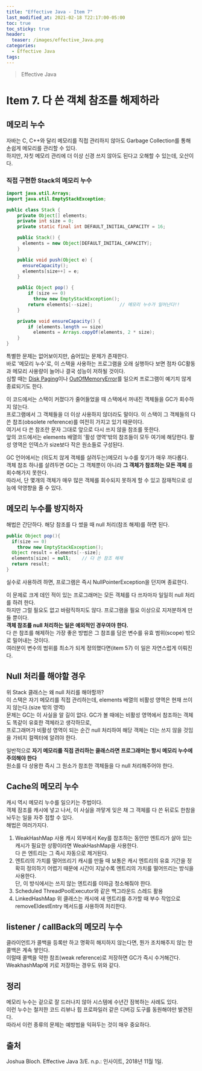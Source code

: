 ```yaml
---
title: "Effective Java - Item 7"
last_modified_at: 2021-02-18 T22:17:00-05:00
toc: true
toc_sticky: true
header:
  teaser: /images/effective_Java.png
categories: 
  - Effective Java
tags:
---
```


> Effective Java

Item 7. 다 쓴 객체 참조를 해제하라
=============
## 메모리 누수
자바는 C, C++와 달리 메모리를 직접 관리하지 않아도 Garbage Collection를 통해 손쉽게 메모리를 관리할 수 있다.  
하지만, 자칫 메모리 관리에 더 이상 신경 쓰지 않아도 된다고 오해할 수 있는데, 오산이다.  
### 직접 구현한 Stack의 메모리 누수
```java
import java.util.Arrays;
import java.util.EmptyStackException;

public class Stack {
    private Object[] elements;
    private int size = 0;
    private static final int DEFAULT_INITIAL_CAPACITY = 16;

    public Stack() {
      elements = new Object[DEFAULT_INITIAL_CAPACITY];
    }

    public void push(Object e) {
      ensureCapacity();
      elements[size++] = e;
    }

    public Object pop() {
        if (size == 0)
          throw new EmptyStackException();
        return elements[--size];          // 메모리 누수가 일어난다!!
    }

    private void ensureCapacity() {
        if (elements.length == size)
          elements = Arrays.copyOf(elements, 2 * size);
    }
}
```
특별한 문제는 없어보이지만, 숨어있는 문제가 존재한다.  
바로 '메모리 누수'로, 이 스택을 사용하는 프로그램을 오래 실행하다 보면 점차 GC활동과 메모리 사용량이 늘어나 결국 성능이 저하될 것이다.  
심할 때는 [Disk Paging](http://www.terms.co.kr/paging.htm)이나 [OutOfMemoryError](https://sejoung.github.io/2019/03/2019-03-20-Understand_the_OutOfMemoryError_Exception/#%EA%B0%9D%EC%B2%B4-%EB%B3%B4%EB%A5%98-%EC%A4%91-Finalization-%EB%AA%A8%EB%8B%88%ED%84%B0%EB%A7%81)를 일으켜 프로그램이 예기치 않게 종료되기도 한다.  

이 코드에서는 스택이 커졌다가 줄어들었을 때 스택에서 꺼내진 객체들을 GC가 회수하지 않는다.  
프로그램에서 그 객체들을 더 이상 사용하지 않더라도 말이다. 이 스택이 그 객체들의 다 쓴 참조(obsolete reference)를 여전히 가지고 있기 때문이다.  
여기서 다 쓴 참조란 문자 그대로 앞으로 다시 쓰지 않을 참조를 뜻한다.  
앞의 코드에서는 elements 배열의 '활성 영역'밖의 참조들이 모두 여기에 해당한다. 활성 영역은 인덱스가 size보다 작은 원소들로 구성된다.  

GC 언어에서는 (의도치 않게 객체를 살려두는)메모리 누수를 찾기가 매우 까다롭다.  
객체 참조 하나를 살려두면 GC는 그 객체뿐이 아니라 **그 객체가 참조하는 모든 객체** 를 회수해가지 못한다.  
따라서, 단 몇개의 객체가 매우 많은 객체를 회수되지 못하게 할 수 있고 잠재적으로 성능에 악영향을 줄 수 있다.  

## 메모리 누수를 방지하자
해법은 간단하다. 해당 참조를 다 썼을 때 null 처리(참조 해제)를 하면 된다.  
```java
public Object pop(){
  if(size == 0)
    throw new EmptyStackException();
  Object result = elements[--size];
  elements[size] = null;    // 다 쓴 참조 해제
  return result;
}
```
실수로 사용하려 하면, 프로그램은 즉시 NullPointerException을 던지며 종료한다.  

이 문제로 크게 데인 적이 있는 프로그래머는 모든 객체를 다 쓰자마자 일일히 null 처리를 하려 한다.  
하지만 그럴 필요도 없고 바람직하지도 않다. 프로그램을 필요 이상으로 지저분하게 만들 뿐이다.  
**객체 참조를 null 처리하는 일은 예외적인 경우여야 한다.**  
다 쓴 참조를 해제하는 가장 좋은 방법은 그 참조를 담은 변수를 유효 범위(scope) 밖으로 밀어내는 것이다.  
여러분이 변수의 범위를 최소가 되게 정의했다면(item 57) 이 일은 자연스럽게 이뤄진다.  

## Null 처리를 해야할 경우
위 Stack 클래스는 왜 null 처리를 해야할까?  
이 스택은 자기 메모리를 직접 관리하는데, elements 배열의 비활성 영역은 현재 쓰이지 않는다.(size 밖의 영역)  
문제는 GC는 이 사실을 알 길이 없다. GC가 볼 때에는 비활성 영역에서 참조하는 객체도 똑같이 유효한 객체라고 생각하므로,  
프로그래머가 비활성 영역이 되는 순간 null 처리하여 해당 객체는 더는 쓰지 않을 것임을 가비지 컬렉터에 알려야 한다.  

일반적으로 **자기 메모리를 직접 관리하는 클래스라면 프로그래머는 항시 메모리 누수에 주의해야 한다**  
원소를 다 상용한 즉시 그 원소가 참조한 객체들을 다 null 처리해주어야 한다.  

## Cache의 메모리 누수
캐시 역시 메모리 누수를 일으키는 주법이다.  
객체 잠조를 캐시에 넣고 나서, 이 사실을 까맣게 잊은 채 그 객체를 다 쓴 뒤로도 한참을 놔두는 일을 자주 접할 수 있다.  
해법은 여러가지다.  
1. WeakHashMap 사용
캐시 외부에서 Key를 참조하는 동안만 엔트리가 살아 있는 캐시가 필요한 상황이라면 WeakHashMap을 사용한다.  
다 쓴 엔트리는 그 즉시 자동으로 제거된다.  
2. 엔트리의 가치를 떨어뜨리기
캐시를 만들 때 보통은 캐시 엔트리의 유효 기간을 정확히 정의하기 어렵기 때문에 시간이 지날수록 엔트리의 가치를 떨어뜨리는 방식을 사용한다.  
단, 이 방식에서는 쓰지 않는 엔트리를 이따금 청소해줘야 한다.  
3. Scheduled ThreadPoolExecutor와 같은 백그라운드 스레드 활용
4. LinkedHashMap
위 클래스는 캐시에 새 엔트리를 추가할 때 부수 작업으로 removeEldestEntry 메서드를 사용하여 처리한다.

## listener / callBack의 메모리 누수
클라이언트가 콜백을 등록만 하고 명확히 해지하지 않는다면, 뭔가 조치해주지 않는 한 콜백은 계속 쌓인다.  
이럴때 콜백을 약한 참조(weak reference)로 저장하면 GC가 즉시 수거해간다.  
WeakhashMap에 키로 저장하는 경우도 위와 같다.  

## 정리
메모리 누수는 겉으로 잘 드러나지 않아 시스템에 수년간 잠복하는 사례도 있다.  
이런 누수는 철저한 코드 리뷰나 힙 프로파일러 같은 디버깅 도구를 동원해야만 발견된다.  
따라서 이런 종류의 문제는 예방법을 익혀두는 것이 매우 중요하다.  


## 출처
Joshua Bloch. Effective Java 3/E. n.p.: 인사이트, 2018년 11월 1일.  